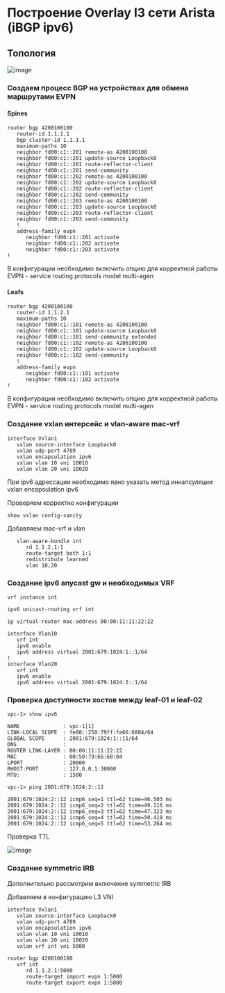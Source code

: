 # Построение Overlay l3 сети Arista (iBGP ipv6)

## Топология 

![image](https://github.com/user-attachments/assets/3c407a2c-38d0-45d6-8672-ca934767d181)



### Создаем процесс BGP на устройствах для обмена маршрутами EVPN 

#### Spines

```
router bgp 4200100100
   router-id 1.1.1.1
   bgp cluster-id 1.1.1.1
   maximum-paths 10
   neighbor fd00:c1::201 remote-as 4200100100
   neighbor fd00:c1::201 update-source Loopback0
   neighbor fd00:c1::201 route-reflector-client
   neighbor fd00:c1::201 send-community
   neighbor fd00:c1::202 remote-as 4200100100
   neighbor fd00:c1::202 update-source Loopback0
   neighbor fd00:c1::202 route-reflector-client
   neighbor fd00:c1::202 send-community
   neighbor fd00:c1::203 remote-as 4200100100
   neighbor fd00:c1::203 update-source Loopback0
   neighbor fd00:c1::203 route-reflector-client
   neighbor fd00:c1::203 send-community
   !
   address-family evpn
      neighbor fd00:c1::201 activate
      neighbor fd00:c1::202 activate
      neighbor fd00:c1::203 activate
!
```

В конфигурации необходимо включить опцию для корректной работы EVPN - service routing protocols model multi-agen

#### Leafs

```
router bgp 4200100100
   router-id 1.1.2.1
   maximum-paths 10
   neighbor fd00:c1::101 remote-as 4200100100
   neighbor fd00:c1::101 update-source Loopback0
   neighbor fd00:c1::101 send-community extended
   neighbor fd00:c1::102 remote-as 4200100100
   neighbor fd00:c1::102 update-source Loopback0
   neighbor fd00:c1::102 send-community
   !
   address-family evpn
      neighbor fd00:c1::101 activate
      neighbor fd00:c1::102 activate
!
```

В конфигурации необходимо включить опцию для корректной работы EVPN - service routing protocols model multi-agen

### Создание vxlan интерсейс и vlan-aware mac-vrf

```
interface Vxlan1
   vxlan source-interface Loopback0
   vxlan udp-port 4789
   vxlan encapsulation ipv6
   vxlan vlan 10 vni 10010
   vxlan vlan 20 vni 10020
```

При ipv6 адрессации необходимо явно указать метод инкапсуляции vxlan encapsulation ipv6

Проверяем корректно конфигурации

```
show vxlan config-sanity
```

Добавляем mac-vrf и vlan

```
   vlan-aware-bundle int
      rd 1.1.2.1:1
      route-target both 1:1
      redistribute learned
      vlan 10,20
```

### Создание ipv6 anycast gw и необходимых VRF

```
vrf instance int

ipv6 unicast-routing vrf int

ip virtual-router mac-address 00:00:11:11:22:22

interface Vlan10
   vrf int
   ipv6 enable
   ipv6 address virtual 2001:679:1024:1::1/64
!
interface Vlan20
   vrf int
   ipv6 enable
   ipv6 address virtual 2001:679:1024:2::1/64
```


### Проверка доступности хостов между leaf-01 и leaf-02

```
vpc-1> show ipv6

NAME              : vpc-1[1]
LINK-LOCAL SCOPE  : fe80::250:79ff:fe66:6804/64
GLOBAL SCOPE      : 2001:679:1024:1::11/64
DNS               :
ROUTER LINK-LAYER : 00:00:11:11:22:22
MAC               : 00:50:79:66:68:04
LPORT             : 20000
RHOST:PORT        : 127.0.0.1:30000
MTU:              : 1500

vpc-1> ping 2001:679:1024:2::12

2001:679:1024:2::12 icmp6_seq=1 ttl=62 time=46.503 ms
2001:679:1024:2::12 icmp6_seq=2 ttl=62 time=49.116 ms
2001:679:1024:2::12 icmp6_seq=3 ttl=62 time=47.323 ms
2001:679:1024:2::12 icmp6_seq=4 ttl=62 time=50.419 ms
2001:679:1024:2::12 icmp6_seq=5 ttl=62 time=53.264 ms

```

Проверка TTL

![image](https://github.com/user-attachments/assets/33334103-2ff2-43e1-bddc-b3bba79e1c6d)


### Создание symmetric IRB

Дополнительно рассмотрим включение symmetric IRB

Добавляем в конфигурацию L3 VNI

```
interface Vxlan1
   vxlan source-interface Loopback0
   vxlan udp-port 4789
   vxlan encapsulation ipv6
   vxlan vlan 10 vni 10010
   vxlan vlan 20 vni 10020
   vxlan vrf int vni 5000 
```
```
router bgp 4200100100
   vrf int
      rd 1.1.2.1:5000
      route-target import evpn 1:5000
      route-target export evpn 1:5000
```






